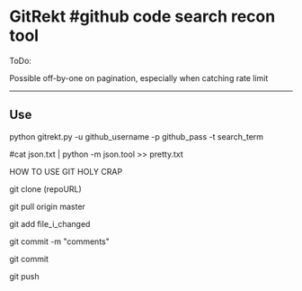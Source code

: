 GitRekt
#github code search recon tool
===================

ToDo:

Possible off-by-one on pagination, especially when catching rate limit

----------


Use
-------------

python gitrekt.py -u github_username -p github_pass -t search_term

#cat json.txt | python -m json.tool >> pretty.txt


HOW TO USE GIT HOLY CRAP

git clone (repoURL)

git pull origin master

git add file_i_changed

git commit -m "comments"

git commit

git push
